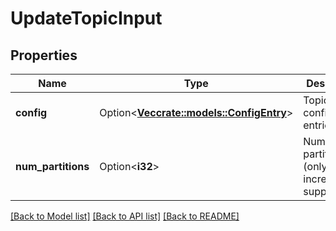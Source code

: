 # UpdateTopicInput

## Properties

Name | Type | Description | Notes
------------ | ------------- | ------------- | -------------
**config** | Option<[**Vec<crate::models::ConfigEntry>**](ConfigEntry.md)> | Topic configuration entries. | [optional]
**num_partitions** | Option<**i32**> | Number of partitions (only increasing supported) | [optional]

[[Back to Model list]](../README.md#documentation-for-models) [[Back to API list]](../README.md#documentation-for-api-endpoints) [[Back to README]](../README.md)


